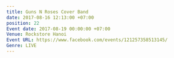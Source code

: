 ```yaml
---
title: Guns N Roses Cover Band
date: 2017-08-16 12:13:00 +07:00
position: 22
Event date: 2017-08-19 00:00:00 +07:00
Venue: Rockstore Hanoi
Event URL: https://www.facebook.com/events/121257358513145/
Genre: LIVE
---
```


